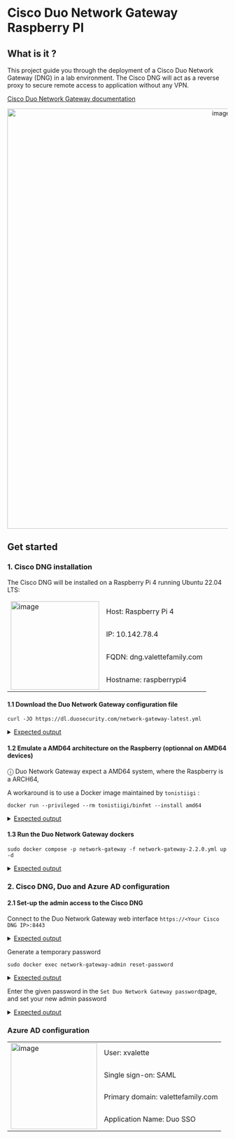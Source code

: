 
# Cisco Duo Network Gateway Raspberry PI

## What is it ?

This project guide you through the deployment of a Cisco Duo Network Gateway (DNG) in a lab environment. The Cisco DNG will act as a reverse proxy to secure remote access to application without any VPN.

[Cisco Duo Network Gateway documentation](https://duo.com/docs/dng)

<p align="center">
<img width="961" alt="image" src="https://github.com/xaviervalette/cisco-duo-network-gateway-raspberry-pi/assets/28600326/00b5ef1a-b099-4af1-a2a5-1426f23b3413">
</p>

## Get started

### 1. Cisco DNG installation

The Cisco DNG will be installed on a Raspberry Pi 4 running Ubuntu 22.04 LTS:
<table>
    <thead>
        <tr>
        </tr>
    </thead>
    <tbody>
        <tr>
            <td rowspan=4>
              <img width="202" alt="image" src="https://github.com/xaviervalette/cisco-duo-network-gateway-raspberry-pi/assets/28600326/75ec6b9b-9240-4508-80e9-2f68c36f4ff3">
            </td>
            <td>Host: Raspberry Pi 4</td>
        </tr>
        <tr>
            <td>IP: 10.142.78.4</td>
        </tr>
        <tr>
            <td>FQDN: dng.valettefamily.com</td>
        </tr>
        <tr>
            <td>Hostname: raspberrypi4</td>
        </tr>
    </tbody>
</table>

#### 1.1 Download the Duo Network Gateway configuration file
```console
curl -JO https://dl.duosecurity.com/network-gateway-latest.yml
```
 <details>
   <summary> 
       <ins>Expected output</ins>
  </summary>
  
  ```console
  xvalette@raspberrypi4:~/cisco-duo$ curl -JO https://dl.duosecurity.com/network-gateway-latest.yml

  % Total    % Received % Xferd  Average Speed   Time    Time     Time  Current
                                 Dload  Upload   Total   Spent    Left  Speed
100  1358  100  1358    0     0   1496      0 --:--:-- --:--:-- --:--:--  1495
  
  xvalette@raspberrypi4:~/cisco-duo$ ls
network-gateway-2.2.0.yml
  ```
</details>

#### 1.2 Emulate a AMD64 architecture on the Raspberry (optionnal on AMD64 devices)

ⓘ Duo Network Gateway expect a AMD64 system, where the Raspberry is a ARCH64,

A workaround is to use a Docker image maintained by `tonistiigi` : 

```console
docker run --privileged --rm tonistiigi/binfmt --install amd64 
```

<details>
  <summary>
       <ins>Expected output</ins>
  </summary>

```console
xvalette@raspberrypi4:~/cisco-duo$ docker run --privileged --rm tonistiigi/binfmt --install amd64 

Unable to find image 'tonistiigi/binfmt:latest' locally
latest: Pulling from tonistiigi/binfmt
6dda554f4baf: Pull complete 
2b0720d7a501: Pull complete 
Digest: sha256:66e11bea77a5ea9d6f0fe79b57cd2b189b5d15b93a2bdb925be22949232e4e55
Status: Downloaded newer image for tonistiigi/binfmt:latest
installing: amd64 OK
{
  "supported": [
    "linux/arm64",
    "linux/amd64",
    "linux/arm/v7",
    "linux/arm/v6"
  ],
  "emulators": [
    "qemu-x86_64"
  ]
}
```
</details>

#### 1.3 Run the Duo Network Gateway dockers

```console
sudo docker compose -p network-gateway -f network-gateway-2.2.0.yml up -d
```

<details>
  <summary>
       <ins>Expected output</ins>
  </summary>
  
```console
xvalette@raspberrypi4:~/cisco-duo$ sudo docker compose -p network-gateway -f network-gateway-2.2.0.yml up -d
```

```console
xvalette@raspberrypi4:~/cisco-duo$ sudo docker ps
CONTAINER ID   IMAGE                         COMMAND                  CREATED          STATUS          PORTS                                                                      NAMES
170975b904b3   duosecurity/network-gateway   "bash -c /bin/run-co…"   35 seconds ago   Up 32 seconds   0.0.0.0:8443->443/tcp, :::8443->443/tcp                                    network-gateway-admin
88589143fb9b   duosecurity/network-gateway   "bash -c /bin/run-co…"   35 seconds ago   Up 32 seconds   0.0.0.0:80->80/tcp, :::80->80/tcp, 0.0.0.0:443->443/tcp, :::443->443/tcp   network-gateway-portal
bdfc487ef00b   duosecurity/network-gateway   "docker-entrypoint.s…"   35 seconds ago   Up 33 seconds   6379/tcp                                                                   network-gateway-redis
```
</details>

### 2. Cisco DNG, Duo and Azure AD configuration


#### 2.1 Set-up the admin access to the Cisco DNG

Connect to the Duo Network Gateway web interface `https://<Your Cisco DNG IP>:8443`


<details>
  <summary>
       <ins>Expected output</ins>
  </summary>
  
<p align="center">
<img width="800" alt="image" src="https://github.com/xaviervalette/cisco-duo-network-gateway-raspberry-pi/assets/28600326/57500786-5f9d-46c4-aaaa-3d4f309e6086">
 </p>

  </details>
 
Generate a temporary password
```console
sudo docker exec network-gateway-admin reset-password
```
<details>
  <summary>
       <ins>Expected output</ins>
  </summary>
  
```console
xvalette@raspberrypi4:~/cisco-duo$ sudo docker exec network-gateway-admin reset-password
JSBDjMJGDX8Q9XSUOKeI
```
  </details>

Enter the given password in the `Set Duo Network Gateway password`page, and set your new admin password

<details>
  <summary>
       <ins>Expected output</ins>
  </summary>
  
<img width="800" alt="image" src="https://github.com/xaviervalette/cisco-duo-network-gateway-raspberry-pi/assets/28600326/ec22fea1-026e-4511-bfee-ebb1f763842e">

  </details>


### Azure AD configuration
<table>
    <thead>
        <tr>
        </tr>
    </thead>
    <tbody>
        <tr>
            <td rowspan=4>
                <img width="197" alt="image" src="https://github.com/xaviervalette/cisco-duo-network-gateway-raspberry-pi/assets/28600326/ec666016-e8ca-4bfa-b39d-c5161fd3ffde">
            </td>
            <td>User: xvalette</td>
        </tr>
        <tr>
            <td>Single sign-on: SAML</td>
        </tr>
        <tr>
            <td>Primary domain: valettefamily.com</td>
        </tr>
        <tr>
            <td>Application Name: Duo SSO</td>
        </tr>
    </tbody>
</table>
